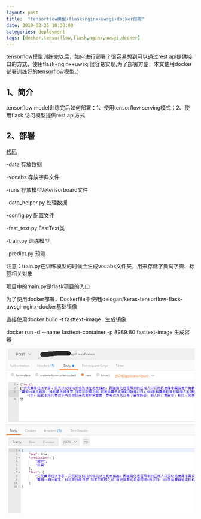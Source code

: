 ```yaml
---
layout: post
title:  "tensorflow模型+flask+nginx+uwsgi+docker部署"
date: 2019-02-25 10:30:00
categories: deployment
tags: [docker,tensorflow,flask,nginx,uwsgi,docker]
---
```

<!-- 数学公式 -->
<script src="https://cdn.mathjax.org/mathjax/latest/MathJax.js?config=TeX-AMS-MML_HTMLorMML" type="text/javascript"></script>
<script type="text/x-mathjax-config">
  MathJax.Hub.Config({
    tex2jax: {
      skipTags: ['script', 'noscript', 'style', 'textarea', 'pre'],
      inlineMath: [['$','$']]
    }
  });
</script>

tensorflow模型训练完以后，如何进行部署？很容易想到可以通过rest api提供接口的方式，使用flask+nginx+uwsgi很容易实现,为了部署方便，本文使用docker部署训练好的tensorflow模型。<!-- more -->)

##  1、简介

tensorflow model训练完后如何部署：1、使用tensorflow serving模式；2、使用flask  访问模型提供rest api方式

##  2、部署

<a href='https://github.com/zgd716/fasttext_docker'>代码</a>

-data    存放数据

-vocabs  存放字典文件

-runs    存放模型及tensorboard文件

-data_helper.py   处理数据

-config.py        配置文件

-fast_text.py     FastText类

-train.py         训练模型

-predict.py       预测

注意：train.py在训练模型的时候会生成vocabs文件夹，用来存储字典词字典、标签相关对象

项目中的main.py是flask项目的入口

为了使用docker部署，Dockerfile中使用joelogan/keras-tensorflow-flask-uwsgi-nginx-docker基础镜像

直接使用docker  build -t fasttext-image .  生成镜像

docker run -d --name fasttext-container -p 8989:80 fasttext-image  生成容器

<img src='/imgs/employment/tfmodel_flask_docker.jpg'>

